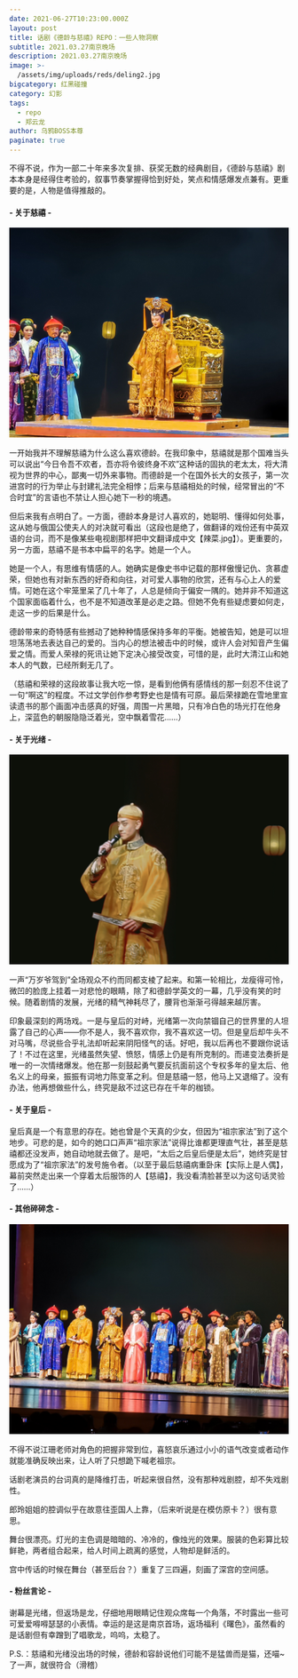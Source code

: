 ```yaml
---
date: 2021-06-27T10:23:00.000Z
layout: post
title: 话剧《德龄与慈禧》REPO：一些人物洞察
subtitle: 2021.03.27南京晚场
description: 2021.03.27南京晚场
image: >-
  /assets/img/uploads/reds/deling2.jpg
bigcategory: 红黑碰撞
category: 幻影
tags:
  - repo
  - 郑云龙
author: 乌鸦BOSS本尊
paginate: true
---
```

不得不说，作为一部二十年来多次复排、获奖无数的经典剧目，《德龄与慈禧》剧本本身是经得住考验的，叙事节奏掌握得恰到好处，笑点和情感爆发点兼有。更重要的是，人物是值得推敲的。



#### \- 关于慈禧 -

<img src="../assets/img/uploads/reds/deling4.jpg" style="zoom:100%;" />

一开始我并不理解慈禧为什么这么喜欢德龄。在我印象中，慈禧就是那个国难当头可以说出“今日令吾不欢者，吾亦将令彼终身不欢”这种话的固执的老太太，将大清视为世界的中心，鄙夷一切外来事物。而德龄是一个在国外长大的女孩子，第一次进宫时的行为举止与封建礼法完全相悖；后来与慈禧相处的时候，经常冒出的“不合时宜”的言语也不禁让人担心她下一秒的境遇。

但后来我有点明白了。一方面，德龄本身是讨人喜欢的，她聪明、懂得如何处事，这从她与俄国公使夫人的对决就可看出（这段也是绝了，做翻译的戏份还有中英双语的台词，而不是像某些电视剧那样把中文翻译成中文【辣菜.jpg】）。更重要的，另一方面，慈禧不是书本中扁平的名字。她是一个人。

她是一个人，有思维有情感的人。她确实是像史书中记载的那样傲慢记仇、贪慕虚荣，但她也有对新东西的好奇和向往，对可爱人事物的欣赏，还有与心上人的爱情。可她在这个牢笼里呆了几十年了，人总是倾向于偏安一隅的。她并非不知道这个国家面临着什么，也不是不知道改革是必走之路。但她不免有些疑虑要如何走，走这一步的后果是什么。

德龄带来的奇特感有些撼动了她种种情感保持多年的平衡。她被告知，她是可以坦坦荡荡地去表达自己的爱的。当内心的想法被击中的时候，或许人会对知音产生偏爱之情。而爱人荣禄的死讯让她下定决心接受改变，可惜的是，此时大清江山和她本人的气数，已经所剩无几了。

（慈禧和荣禄的这段故事让我大吃一惊，是看到他俩有感情线的那一刻忍不住说了一句“啊这”的程度。不过文学创作参考野史也是情有可原。最后荣禄跪在雪地里宣读遗书的那个画面冲击感真的好强，周围一片黑暗，只有冷白色的场光打在他身上，深蓝色的朝服隐隐泛着光，空中飘着雪花……）



#### \- 关于光绪 -

<img src="../assets/img/uploads/reds/deling3.jpg" style="zoom:100%;" />

一声“万岁爷驾到”全场观众不约而同都支棱了起来。和第一轮相比，龙瘦得可怜，微凹的脸庞上挂着一对悲怆的眼睛，除了和德龄学英文的一幕，几乎没有笑的时候。随着剧情的发展，光绪的精气神耗尽了，腰背也渐渐弓得越来越厉害。

印象最深刻的两场戏。一是与皇后的对峙，光绪第一次向禁锢自己的世界里的人坦露了自己的心声——你不是人，我不喜欢你，我不喜欢这一切。但是皇后却牛头不对马嘴，尽说些合乎礼法却听起来阴阳怪气的话。好吧，我以后再也不要跟你说话了！不过在这里，光绪虽然失望、愤怒，情感上仍是有所克制的。而递变法奏折是唯一的一次情绪爆发。他在那一刻鼓起勇气要反抗面前这个专权多年的皇太后、他名义上的母亲，振振有词地力陈变革之利。但是慈禧一怒，他马上又退缩了。没有办法，他再想做些什么，终究是敌不过这已存在千年的枷锁。



#### \- 关于皇后 -

皇后真是一个有意思的存在。她也曾是个天真的少女，但因为“祖宗家法”到了这个地步。可悲的是，如今的她口口声声“祖宗家法”说得比谁都更理直气壮，甚至是慈禧都还没发声，她自动地就去做了。是吧，“太后之后皇后便是太后”，她终究是甘愿成为了“祖宗家法”的发号施令者。（以至于最后慈禧病重卧床【实际上是人偶】，幕前突然走出来一个穿着太后服饰的人【慈禧】，我没看清脸甚至以为这句话灵验了……）



#### \- 其他碎碎念 -

<img src="../assets/img/uploads/reds/deling1.jpg" style="zoom:100%;" />

不得不说江珊老师对角色的把握非常到位，喜怒哀乐通过小小的语气改变或者动作就能准确反映出来，让人听了只想跪下喊老祖宗。

话剧老演员的台词真的是降维打击，听起来很自然，没有那种戏剧腔，却不失戏剧性。

郎玲姐姐的腔调似乎在故意往歪国人上靠，（后来听说是在模仿原卡？）很有意思。

舞台很漂亮。灯光的主色调是暗暗的、冷冷的，像烛光的效果。服装的色彩算比较鲜艳，两者组合起来，给人时间上疏离的感觉，人物却是鲜活的。

宫中传话的时候在舞台（甚至后台？）重复了三四遍，刻画了深宫的空间感。



#### \- 粉丝言论 -

谢幕是光绪，但返场是龙，仔细地用眼睛记住观众席每一个角落，不时露出一些可可爱爱嘚嘚瑟瑟的小表情。幸运的是这是南京首场，返场福利《曙色》，虽然看的是话剧但有幸蹭到了唱歌龙，呜呜，太稳了。

P.S.：慈禧和光绪没出场的时候，德龄和容龄说他们可能不是猛兽而是猫，还喵~了一声，就很符合（滑稽）

<br>
